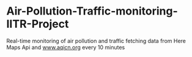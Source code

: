 # Air-Pollution-Traffic-monitoring-IITR-Project
Real-time monitoring of air pollution and traffic fetching data from Here Maps Api and www.aqicn.org every 10 minutes
